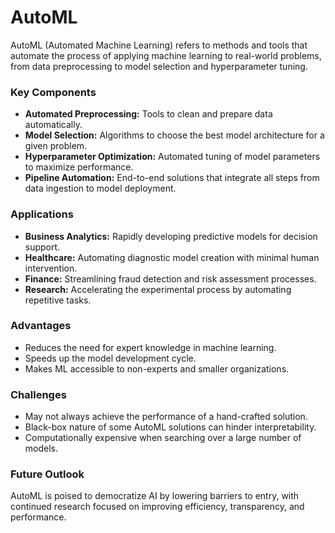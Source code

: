 # AutoML

AutoML (Automated Machine Learning) refers to methods and tools that automate the process of applying machine learning to real-world problems, from data preprocessing to model selection and hyperparameter tuning.

### Key Components
- **Automated Preprocessing:** Tools to clean and prepare data automatically.
- **Model Selection:** Algorithms to choose the best model architecture for a given problem.
- **Hyperparameter Optimization:** Automated tuning of model parameters to maximize performance.
- **Pipeline Automation:** End-to-end solutions that integrate all steps from data ingestion to model deployment.

### Applications
- **Business Analytics:** Rapidly developing predictive models for decision support.
- **Healthcare:** Automating diagnostic model creation with minimal human intervention.
- **Finance:** Streamlining fraud detection and risk assessment processes.
- **Research:** Accelerating the experimental process by automating repetitive tasks.

### Advantages
- Reduces the need for expert knowledge in machine learning.
- Speeds up the model development cycle.
- Makes ML accessible to non-experts and smaller organizations.

### Challenges
- May not always achieve the performance of a hand-crafted solution.
- Black-box nature of some AutoML solutions can hinder interpretability.
- Computationally expensive when searching over a large number of models.

### Future Outlook
AutoML is poised to democratize AI by lowering barriers to entry, with continued research focused on improving efficiency, transparency, and performance.